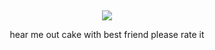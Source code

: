 ## 

<p align="center">
<img src="https://files.catbox.moe/97g33n.png" /></p>
<p align="center">   
hear me out cake with best friend please rate it







